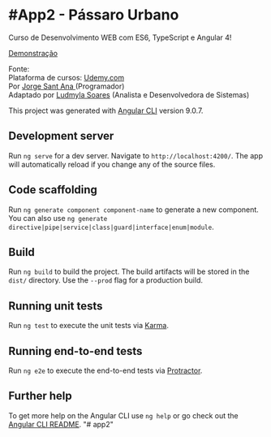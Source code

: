 # #App2 - Pássaro Urbano
 Curso de Desenvolvimento WEB com ES6, TypeScript e Angular 4!

<a href="http://app2-ludmyla-soares.s3-website.us-east-2.amazonaws.com">Demonstração</a>

Fonte: </br>
Plataforma de cursos: <a href="https:/www.udemy.com">Udemy.com</a> </br>
Por <a href="https://www.udemy.com/course/curso-de-desenvolvimento-web-com-es6-typescript-e-angular-4/">Jorge Sant Ana </a> (Programador) </br>
Adaptado por <a href="https:/www.ludmylasoares.site">Ludmyla Soares</a> (Analista e Desenvolvedora de Sistemas)

This project was generated with [Angular CLI](https://github.com/angular/angular-cli) version 9.0.7.

## Development server

Run `ng serve` for a dev server. Navigate to `http://localhost:4200/`. The app will automatically reload if you change any of the source files.

## Code scaffolding

Run `ng generate component component-name` to generate a new component. You can also use `ng generate directive|pipe|service|class|guard|interface|enum|module`.

## Build

Run `ng build` to build the project. The build artifacts will be stored in the `dist/` directory. Use the `--prod` flag for a production build.

## Running unit tests

Run `ng test` to execute the unit tests via [Karma](https://karma-runner.github.io).

## Running end-to-end tests

Run `ng e2e` to execute the end-to-end tests via [Protractor](http://www.protractortest.org/).

## Further help

To get more help on the Angular CLI use `ng help` or go check out the [Angular CLI README](https://github.com/angular/angular-cli/blob/master/README.md).
"# app2" 
